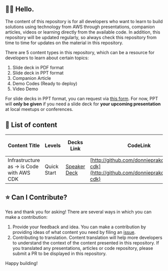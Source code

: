 ## 👋🏻 Hello.

The content of this repository is for all developers who want to learn to build solutions using technology from AWS through presentations, companion articles, videos or learning directly from the available code.
In addition, this repository will be updated regularly, so always check this repository from time to time for updates on the material in this repository.

There are 5 content types in this repository, which can be a resource for developers to learn about certain topics:

1. Slide deck in PDF format
2. Slide deck in PPT format
3. Companion Article
4. Demo Codes (Ready to deploy)
5. Video Demo

For slide decks in PPT format, you can request via [this form](https://airtable.com/shrzE2BqNvHDIYbVy). For now, PPT will **only be given** if you need a slide deck for **your upcoming presentation** at local meetups or conferences.

## 🚀 List of content

| Content Title                             | Levels      | Decks Link                                                                            | CodeLink                                                                             | Demo Video Link |
| ----------------------------------------- | ----------- | ------------------------------------------------------------------------------------- | ------------------------------------------------------------------------------------ | --------------- |
| Infrastructure as -> is Code with AWS CDK | Quick Start | [Speaker Deck](https://speakerdeck.com/donnie/infrastructure-as-is-code-with-aws-cdk) | [http://github.com/donnieprakoso/demo-cdk](http://github.com/donnieprakoso/demo-cdk) | N/A             |

## ⭐️ Can I Contribute?

Yes and thank you for asking! There are several ways in which you can make a contribution:

1. Provide your feedback and idea. You can make a contribution by providing ideas of what content you need by filing an [issue](https://github.com/donnieprakoso/content-repo/issues/new/choose).
2. Contributing to translation. Content translation will help more developers to understand the context of the content presented in this repository. If you translated any presentations, articles or code repository, please submit a PR to be displayed in this repository.

Happy building!
